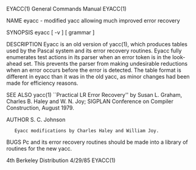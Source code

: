EYACC(1)                    General Commands Manual                   EYACC(1)



NAME
       eyacc - modified yacc allowing much improved error recovery

SYNOPSIS
       eyacc [ -v ] [ grammar ]

DESCRIPTION
       Eyacc is an old version of yacc(1), which produces tables used by the
       Pascal system and its error recovery routines.  Eyacc fully enumerates
       test actions in its parser when an error token is in the look-ahead
       set.  This prevents the parser from making undesirable reductions when
       an error occurs before the error is detected.  The table format is
       different in eyacc than it was in the old yacc, as minor changes had
       been made for efficiency reasons.

SEE ALSO
       yacc(1)
       ``Practical LR Error Recovery'' by Susan L. Graham, Charles B. Haley
       and W. N. Joy; SIGPLAN Conference on Compiler Construction, August
       1979.

AUTHOR
       S. C. Johnson

       Eyacc modifications by Charles Haley and William Joy.

BUGS
       Pc and its error recovery routines should be made into a library of
       routines for the new yacc.



4th Berkeley Distribution           4/29/85                           EYACC(1)

